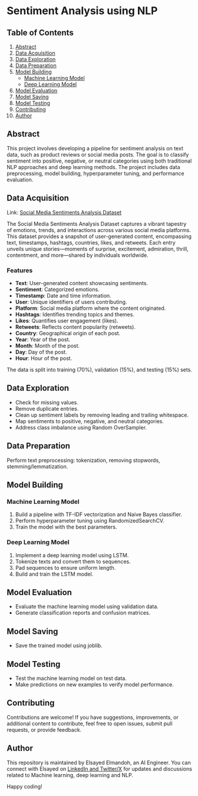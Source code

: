 # Sentiment Analysis using NLP

## Table of Contents
1. [Abstract](#abstract)
2. [Data Acquisition](#data-acquisition)
3. [Data Exploration](#data-exploration)
4. [Data Preparation](#data-preparation)
5. [Model Building](#model-building)
    - [Machine Learning Model](#machine-learning-model)
    - [Deep Learning Model](#deep-learning-model)
6. [Model Evaluation](#model-evaluation)
7. [Model Saving](#model-saving)
8. [Model Testing](#model-testing)
9. [Contributing](#contributing)
10. [Author](#author)


## Abstract
This project involves developing a pipeline for sentiment analysis on text data, such as product reviews or social media posts. The goal is to classify sentiment into positive, negative, or neutral categories using both traditional NLP approaches and deep learning methods. The project includes data preprocessing, model building, hyperparameter tuning, and performance evaluation.

## Data Acquisition
Link: [Social Media Sentiments Analysis Dataset](https://www.kaggle.com/datasets/kashishparmar02/social-media-sentiments-analysis-dataset)

The Social Media Sentiments Analysis Dataset captures a vibrant tapestry of emotions, trends, and interactions across various social media platforms. This dataset provides a snapshot of user-generated content, encompassing text, timestamps, hashtags, countries, likes, and retweets. Each entry unveils unique stories—moments of surprise, excitement, admiration, thrill, contentment, and more—shared by individuals worldwide.

### Features
- **Text**: User-generated content showcasing sentiments.
- **Sentiment**: Categorized emotions.
- **Timestamp**: Date and time information.
- **User**: Unique identifiers of users contributing.
- **Platform**: Social media platform where the content originated.
- **Hashtags**: Identifies trending topics and themes.
- **Likes**: Quantifies user engagement (likes).
- **Retweets**: Reflects content popularity (retweets).
- **Country**: Geographical origin of each post.
- **Year**: Year of the post.
- **Month**: Month of the post.
- **Day**: Day of the post.
- **Hour**: Hour of the post.

The data is split into training (70%), validation (15%), and testing (15%) sets.

## Data Exploration
- Check for missing values.
- Remove duplicate entries.
- Clean up sentiment labels by removing leading and trailing whitespace.
- Map sentiments to positive, negative, and neutral categories.
- Address class imbalance using Random OverSampler.

## Data Preparation
Perform text preprocessing: tokenization, removing stopwords, stemming/lemmatization.

## Model Building

### Machine Learning Model
1. Build a pipeline with TF-IDF vectorization and Naive Bayes classifier.
2. Perform hyperparameter tuning using RandomizedSearchCV.
3. Train the model with the best parameters.

### Deep Learning Model
1. Implement a deep learning model using LSTM.
2. Tokenize texts and convert them to sequences.
3. Pad sequences to ensure uniform length.
4. Build and train the LSTM model.

## Model Evaluation
- Evaluate the machine learning model using validation data.
- Generate classification reports and confusion matrices.

## Model Saving
- Save the trained model using joblib.

## Model Testing
- Test the machine learning model on test data.
- Make predictions on new examples to verify model performance.

## Contributing

Contributions are welcome! If you have suggestions, improvements, or additional content to contribute, feel free to open issues, submit pull requests, or provide feedback. 

## Author

This repository is maintained by Elsayed Elmandoh, an AI Engineer. You can connect with Elsayed on [LinkedIn and Twitter/X](https://linktr.ee/elsayedelmandoh) for updates and discussions related to Machine learning, deep learning and NLP.

Happy coding!

